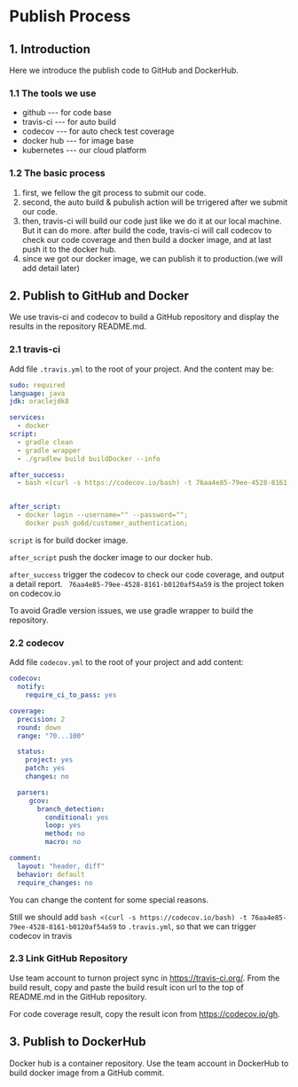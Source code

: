 # Publish Process
## 1. Introduction
Here we introduce the publish code to GitHub and DockerHub. 
### 1.1 The tools we use
- github --- for code base
- travis-ci --- for auto build
- codecov --- for auto check test coverage
- docker hub --- for image base
- kubernetes --- our cloud platform

### 1.2 The basic process
1. first, we fellow the git process to submit our code.
2. second, the auto build & pubulish action will be trrigered after we submit our code.
3. then, travis-ci will build our code just like we do it at our local machine. But it can do more. after build the code, travis-ci will call codecov to check our code coverage and then build a docker image, and at last push it to the docker hub.
4. since we got our docker image, we can publish it to production.(we will add detail later)
 
## 2. Publish to GitHub and Docker
We use travis-ci and codecov to build a GitHub repository and display the results in the repository README.md.   

### 2.1 travis-ci 
Add file `.travis.yml` to the root of your project.
And the content may be:
```yml
sudo: required
language: java
jdk: oraclejdk8

services:
  - docker
script:
  - gradle clean
  - gradle wrapper
  - ./gradlew build buildDocker --info

after_success:
  - bash <(curl -s https://codecov.io/bash) -t 76aa4e85-79ee-4528-8161-b0120af54a59


after_script:
  - docker login --username="" --password="";
    docker push go6d/customer_authentication;

```

`script` is for build docker image.

`after_script`  push the docker image to our docker hub.

`after_success` trigger the codecov to check our code coverage, and output a detail report.
` 76aa4e85-79ee-4528-8161-b0120af54a59`  is the project token on codecov.io 

To avoid Gradle version issues, we use gradle wrapper to build the repository. 

### 2.2 codecov
Add file `codecov.yml` to the root of your project and add content:
```yml
codecov:
  notify:
    require_ci_to_pass: yes

coverage:
  precision: 2
  round: down
  range: "70...100"

  status:
    project: yes
    patch: yes
    changes: no

  parsers:
     gcov:
       branch_detection:
         conditional: yes
         loop: yes
         method: no
         macro: no

comment:
  layout: "header, diff"
  behavior: default
  require_changes: no

```

You can change the content for some special reasons.

Still we should add `bash <(curl -s https://codecov.io/bash) -t 76aa4e85-79ee-4528-8161-b0120af54a59` to `.travis.yml`, so that we can trigger codecov in travis

### 2.3 Link GitHub Repository 
Use team account to turnon project sync in https://travis-ci.org/. From the build result, copy and paste the build result icon url to the top of README.md in the GitHub repository. 

For code coverage result, copy the result icon from https://codecov.io/gh. 

## 3. Publish to DockerHub
Docker hub is a container repository. Use the team account in DockerHub to build docker image from a GitHub commit.

